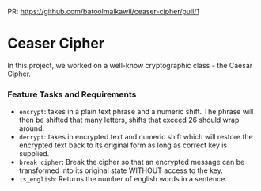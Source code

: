 PR: https://github.com/batoolmalkawii/ceaser-cipher/pull/1

# Ceaser Cipher

In this project, we worked on a well-know cryptographic class - the Caesar Cipher.


### Feature Tasks and Requirements
* `encrypt`: takes in a plain text phrase and a numeric shift. The phrase will then be shifted that many letters, shifts that exceed 26 should wrap around.
* `decrypt`: takes in encrypted text and numeric shift which will restore the encrypted text back to its original form as long as correct key is supplied.
* `break_cipher`: Break the cipher so that an encrypted message can be transformed into its original state WITHOUT access to the key.
* `is_english`: Returns the number of english words in a sentence.